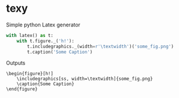 # texy
Simple python Latex generator

```python
with latex() as t:
    with t.figure._('h!'):
        t.includegraphics._(width=r'\textwidth')('some_fig.png')
        t.caption('Some Caption')
```

Outputs
```
\begin{figure}[h!]
    \includegraphics[ss, width=\textwidth]{some_fig.png}
    \caption{Some Caption}
\end{figure}
```